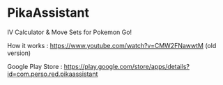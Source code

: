 # PikaAssistant

IV Calculator & Move Sets for Pokemon Go!

How it works : https://www.youtube.com/watch?v=CMW2FNawwtM (old version)

Google Play Store : https://play.google.com/store/apps/details?id=com.perso.red.pikaassistant
